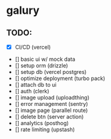 # galury

## TODO:

- [x] CI/CD (vercel)
- [] basic ui w/ mock data
- [] setup orm (drizzle)
- [] setup db (vercel postgres)
- [] optimize deployment (turbo pack)
- [] attach db to ui
- [] auth (clerk)
- [] image upload (uploadthing)
- [] error management (sentry)
- [] image page (parallel route)
- [] delete btn (server action)
- [] analytics (posthog)
- [] rate limiting (upstash)
